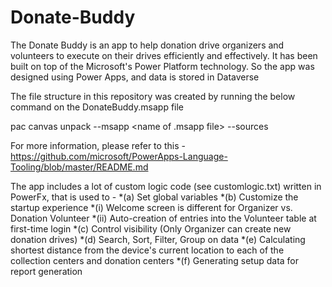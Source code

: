 # Donate-Buddy
The Donate Buddy is an app to help donation drive organizers and volunteers to execute on their drives efficiently and effectively. 
It has been built on top of the Microsoft's Power Platform technology. So the app was designed using Power Apps, and data is stored in Dataverse

The file structure in this repository was created by running the below command on the DonateBuddy.msapp file

pac canvas unpack --msapp <name of .msapp file> --sources <output folder>
  
For more information, please refer to this - https://github.com/microsoft/PowerApps-Language-Tooling/blob/master/README.md
  
The app includes a lot of custom logic code (see customlogic.txt) written in PowerFx, that is used to -
  *(a) Set global variables
  *(b) Customize the startup experience
      *(i) Welcome screen is different for Organizer vs. Donation Volunteer
      *(ii) Auto-creation of entries into the Volunteer table at first-time login
  *(c) Control visibility (Only Organizer can create new donation drives)
  *(d) Search, Sort, Filter, Group on data
  *(e) Calculating shortest distance from the device's current location to each of the collection centers and donation centers
  *(f) Generating setup data for report generation
  
  


